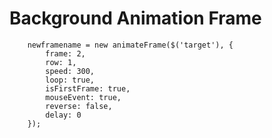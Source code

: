 # Background Animation Frame
		newframename = new animateFrame($('target'), {
			frame: 2,
			row: 1,
			speed: 300,
			loop: true,
			isFirstFrame: true,
			mouseEvent: true,
			reverse: false,
			delay: 0
		});
